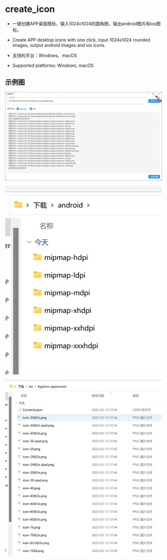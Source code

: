 # create_icon

* 一键创建APP桌面图标，输入1024x1024的圆角图，输出android图片和ios图标。
* Create APP desktop icons with one click, input 1024x1024 rounded images, output android images and ios icons.   

* 支持的平台：Windows、macOS  
* Supported platforms: Windows, macOS

## 示例图

![img.png](img.png)

![img_1.png](img_1.png)

![img_2.png](img_2.png)
